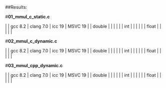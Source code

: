 ##Results:

#**01_mmul_c_static.c**

|                       | gcc 8.2 | clang 7.0 | icc 19 | MSVC 19 |
| double                |         |           |        |         |
| int                   |         |           |        |         |
| float                 |         |           |        |         |

#**02_mmul_c_dynamic.c**

|                       | gcc 8.2 | clang 7.0 | icc 19 | MSVC 19 |
| double                |         |           |        |         |
| int                   |         |           |        |         |
| float                 |         |           |        |         |

#**03_mmul_cpp_dynamic.c**

|                       | gcc 8.2 | clang 7.0 | icc 19 | MSVC 19 |
| double                |         |           |        |         |
| int                   |         |           |        |         |
| float                 |         |           |        |         |

